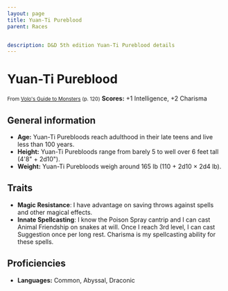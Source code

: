 ```yaml
---
layout: page
title: Yuan-Ti Pureblood
parent: Races


description: D&D 5th edition Yuan-Ti Pureblood details
---
```


# Yuan-Ti Pureblood

<small>From <a target="_blank" href="https://dnd.wizards.com/products/tabletop-games/rpg-products/volos-guide-to-monsters">Volo's Guide to Monsters</a> (p. 120)</small>
**Scores:** +1 Intelligence, +2 Charisma

## General information

- **Age:** Yuan-Ti Purebloods reach adulthood in their late teens and live less than 100 years.
- **Height:** Yuan-Ti Purebloods range from barely 5 to well over 6 feet tall (4'8" + 2d10").
- **Weight:** Yuan-Ti Purebloods weigh around 165 lb (110 + 2d10 × 2d4 lb).

## Traits

- **Magic Resistance**: I have advantage on saving throws against spells and other magical effects.
- **Innate Spellcasting**: I know the Poison Spray cantrip and I can cast Animal Friendship on snakes at will. Once I reach 3rd level, I can cast Suggestion once per long rest. Charisma is my spellcasting ability for these spells.

## Proficiencies

- **Languages:** Common, Abyssal, Draconic